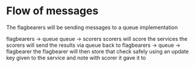 
# Flow of messages

The flagbearers will be sending messages to a queue implementation



flagbearers -> queue
queue -> scorers
scorers will score the services
the scorers will send the results via queue back to flagbearers -> queue -> flagbearer
the flagbearer will then store that check safely using an update key given to the service and note with scorer it gave it to
